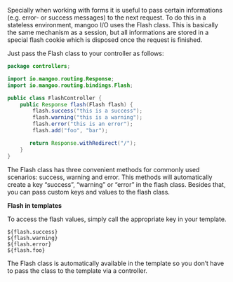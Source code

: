 Specially when working with forms it is useful to pass certain informations \(e.g. error- or success messages\) to the next request. To do this in a stateless environment, mangoo I/O uses the Flash class. This is basically the same mechanism as a session, but all informations are stored in a special flash cookie which is disposed once the request is finished.

Just pass the Flash class to your controller as follows:

```java
package controllers;

import io.mangoo.routing.Response;
import io.mangoo.routing.bindings.Flash;

public class FlashController {
    public Response flash(Flash flash) {
        flash.success("this is a success");
        flash.warning("this is a warning");
        flash.error("this is an error");
        flash.add("foo", "bar");

       return Response.withRedirect("/");
    }
}
```

The Flash class has three convenient methods for commonly used scenarios: success, warning and error. This methods will automatically create a key “success”, “warning” or “error” in the flash class. Besides that, you can pass custom keys and values to the flash class.

**Flash in templates**

To access the flash values, simply call the appropriate key in your template.

```
${flash.success}
${flash.warning}
${flash.error}
${flash.foo}
```

The Flash class is automatically available in the template so you don’t have to pass the class to the template via a controller.

